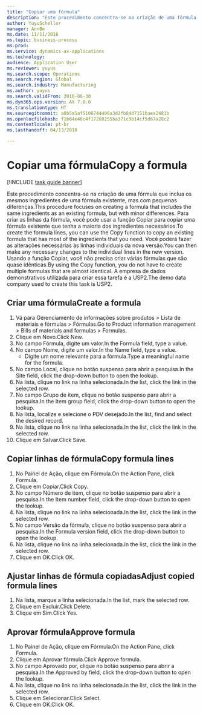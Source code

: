 ```yaml
--- 
title: "Copiar uma fórmula"
description: "Este procedimento concentra-se na criação de uma fórmula que inclua os mesmos ingredientes de uma fórmula existente, mas com pequenas diferenças."
author: YuyuScheller
manager: AnnBe
ms.date: 11/11/2016
ms.topic: business-process
ms.prod: 
ms.service: dynamics-ax-applications
ms.technology: 
audience: Application User
ms.reviewer: yuyus
ms.search.scope: Operations
ms.search.region: Global
ms.search.industry: Manufacturing
ms.author: yuyus
ms.search.validFrom: 2016-06-30
ms.dyn365.ops.version: AX 7.0.0
ms.translationtype: HT
ms.sourcegitcommit: a8b5a5af5108744406a3d2fb84d7151baea2481b
ms.openlocfilehash: f1b04e48c4f17260255ba371c9b14cf5d67a28c2
ms.contentlocale: pt-br
ms.lasthandoff: 04/13/2018

---
```

# <a name="copy-a-formula"></a><span data-ttu-id="4f87d-103">Copiar uma fórmula</span><span class="sxs-lookup"><span data-stu-id="4f87d-103">Copy a formula</span></span>

[!INCLUDE [task guide banner](../../includes/task-guide-banner.md)]

<span data-ttu-id="4f87d-104">Este procedimento concentra-se na criação de uma fórmula que inclua os mesmos ingredientes de uma fórmula existente, mas com pequenas diferenças.</span><span class="sxs-lookup"><span data-stu-id="4f87d-104">This procedure focuses on creating a formula that includes the same ingredients as an existing formula, but with minor differences.</span></span> <span data-ttu-id="4f87d-105">Para criar as linhas da fórmula, você pode usar a função Copiar para copiar uma fórmula existente que tenha a maioria dos ingredientes necessários.</span><span class="sxs-lookup"><span data-stu-id="4f87d-105">To create the formula lines, you can use the Copy function to copy an existing formula that has most of the ingredients that you need.</span></span> <span data-ttu-id="4f87d-106">Você poderá fazer as alterações necessárias às linhas individuais da nova versão.</span><span class="sxs-lookup"><span data-stu-id="4f87d-106">You can then make any necessary changes to the individual lines in the new version.</span></span> <span data-ttu-id="4f87d-107">Usando a função Copiar, você não precisa criar várias fórmulas que são quase idênticas.</span><span class="sxs-lookup"><span data-stu-id="4f87d-107">By using the Copy function, you do not have to create multiple formulas that are almost identical.</span></span> <span data-ttu-id="4f87d-108">A empresa de dados demonstrativos utilizada para criar essa tarefa é a USP2.</span><span class="sxs-lookup"><span data-stu-id="4f87d-108">The demo data company used to create this task is USP2.</span></span>


## <a name="create-a-formula"></a><span data-ttu-id="4f87d-109">Criar uma fórmula</span><span class="sxs-lookup"><span data-stu-id="4f87d-109">Create a formula</span></span>
1. <span data-ttu-id="4f87d-110">Vá para Gerenciamento de informações sobre produtos > Lista de materiais e fórmulas > Fórmulas.</span><span class="sxs-lookup"><span data-stu-id="4f87d-110">Go to Product information management > Bills of materials and formulas > Formulas.</span></span>
2. <span data-ttu-id="4f87d-111">Clique em Novo.</span><span class="sxs-lookup"><span data-stu-id="4f87d-111">Click New.</span></span>
3. <span data-ttu-id="4f87d-112">No campo Fórmula, digite um valor.</span><span class="sxs-lookup"><span data-stu-id="4f87d-112">In the Formula field, type a value.</span></span>
4. <span data-ttu-id="4f87d-113">No campo Nome, digite um valor.</span><span class="sxs-lookup"><span data-stu-id="4f87d-113">In the Name field, type a value.</span></span>
    * <span data-ttu-id="4f87d-114">Digite um nome relevante para a fórmula.</span><span class="sxs-lookup"><span data-stu-id="4f87d-114">Type a meaningful name for the formula.</span></span>  
5. <span data-ttu-id="4f87d-115">No campo Local, clique no botão suspenso para abrir a pesquisa.</span><span class="sxs-lookup"><span data-stu-id="4f87d-115">In the Site field, click the drop-down button to open the lookup.</span></span>
6. <span data-ttu-id="4f87d-116">Na lista, clique no link na linha selecionada.</span><span class="sxs-lookup"><span data-stu-id="4f87d-116">In the list, click the link in the selected row.</span></span>
7. <span data-ttu-id="4f87d-117">No campo Grupo de item, clique no botão suspenso para abrir a pesquisa.</span><span class="sxs-lookup"><span data-stu-id="4f87d-117">In the Item group field, click the drop-down button to open the lookup.</span></span>
8. <span data-ttu-id="4f87d-118">Na lista, localize e selecione o PDV desejado.</span><span class="sxs-lookup"><span data-stu-id="4f87d-118">In the list, find and select the desired record.</span></span>
9. <span data-ttu-id="4f87d-119">Na lista, clique no link na linha selecionada.</span><span class="sxs-lookup"><span data-stu-id="4f87d-119">In the list, click the link in the selected row.</span></span>
10. <span data-ttu-id="4f87d-120">Clique em Salvar.</span><span class="sxs-lookup"><span data-stu-id="4f87d-120">Click Save.</span></span>

## <a name="copy-formula-lines"></a><span data-ttu-id="4f87d-121">Copiar linhas de fórmula</span><span class="sxs-lookup"><span data-stu-id="4f87d-121">Copy formula lines</span></span>
1. <span data-ttu-id="4f87d-122">No Painel de Ação, clique em Fórmula.</span><span class="sxs-lookup"><span data-stu-id="4f87d-122">On the Action Pane, click Formula.</span></span>
2. <span data-ttu-id="4f87d-123">Clique em Copiar.</span><span class="sxs-lookup"><span data-stu-id="4f87d-123">Click Copy.</span></span>
3. <span data-ttu-id="4f87d-124">No campo Número de item, clique no botão suspenso para abrir a pesquisa.</span><span class="sxs-lookup"><span data-stu-id="4f87d-124">In the Item number field, click the drop-down button to open the lookup.</span></span>
4. <span data-ttu-id="4f87d-125">Na lista, clique no link na linha selecionada.</span><span class="sxs-lookup"><span data-stu-id="4f87d-125">In the list, click the link in the selected row.</span></span>
5. <span data-ttu-id="4f87d-126">No campo Versão da fórmula, clique no botão suspenso para abrir a pesquisa.</span><span class="sxs-lookup"><span data-stu-id="4f87d-126">In the Formula version field, click the drop-down button to open the lookup.</span></span>
6. <span data-ttu-id="4f87d-127">Na lista, clique no link na linha selecionada.</span><span class="sxs-lookup"><span data-stu-id="4f87d-127">In the list, click the link in the selected row.</span></span>
7. <span data-ttu-id="4f87d-128">Clique em OK.</span><span class="sxs-lookup"><span data-stu-id="4f87d-128">Click OK.</span></span>

## <a name="adjust-copied-formula-lines"></a><span data-ttu-id="4f87d-129">Ajustar linhas de fórmula copiadas</span><span class="sxs-lookup"><span data-stu-id="4f87d-129">Adjust copied formula lines</span></span>
1. <span data-ttu-id="4f87d-130">Na lista, marque a linha selecionada.</span><span class="sxs-lookup"><span data-stu-id="4f87d-130">In the list, mark the selected row.</span></span>
2. <span data-ttu-id="4f87d-131">Clique em Excluir.</span><span class="sxs-lookup"><span data-stu-id="4f87d-131">Click Delete.</span></span>
3. <span data-ttu-id="4f87d-132">Clique em Sim.</span><span class="sxs-lookup"><span data-stu-id="4f87d-132">Click Yes.</span></span>

## <a name="approve-formula"></a><span data-ttu-id="4f87d-133">Aprovar fórmula</span><span class="sxs-lookup"><span data-stu-id="4f87d-133">Approve formula</span></span>
1. <span data-ttu-id="4f87d-134">No Painel de Ação, clique em Fórmula.</span><span class="sxs-lookup"><span data-stu-id="4f87d-134">On the Action Pane, click Formula.</span></span>
2. <span data-ttu-id="4f87d-135">Clique em Aprovar fórmula.</span><span class="sxs-lookup"><span data-stu-id="4f87d-135">Click Approve formula.</span></span>
3. <span data-ttu-id="4f87d-136">No campo Aprovado por, clique no botão suspenso para abrir a pesquisa.</span><span class="sxs-lookup"><span data-stu-id="4f87d-136">In the Approved by field, click the drop-down button to open the lookup.</span></span>
4. <span data-ttu-id="4f87d-137">Na lista, clique no link na linha selecionada.</span><span class="sxs-lookup"><span data-stu-id="4f87d-137">In the list, click the link in the selected row.</span></span>
5. <span data-ttu-id="4f87d-138">Clique em Selecionar.</span><span class="sxs-lookup"><span data-stu-id="4f87d-138">Click Select.</span></span>
6. <span data-ttu-id="4f87d-139">Clique em OK.</span><span class="sxs-lookup"><span data-stu-id="4f87d-139">Click OK.</span></span>


